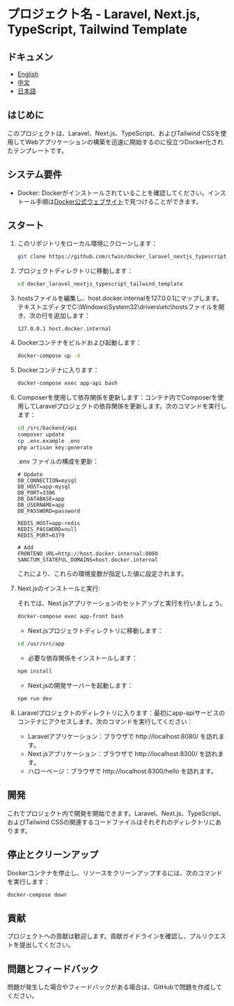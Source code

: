 # プロジェクト名 - Laravel, Next.js, TypeScript, Tailwind Template

## ドキュメン
- [English](/README.md)
- [中文](/docs/ZH.md)
- [日本語](/docs/JA.md)

## はじめに
このプロジェクトは、Laravel、Next.js、TypeScript、およびTailwind CSSを使用してWebアプリケーションの構築を迅速に開始するのに役立つDocker化されたテンプレートです。

## システム要件
- Docker: Dockerがインストールされていることを確認してください。インストール手順は[Docker公式ウェブサイト](https://www.docker.com/get-started)で見つけることができます。

## スタート
1. このリポジトリをローカル環境にクローンします：
   ```bash
   git clone https://github.com/cfwin/docker_laravel_nextjs_typescript_tailwind_template.git
   ```
2. プロジェクトディレクトリに移動します：
   ```bash
   cd docker_laravel_nextjs_typescript_tailwind_template
   ```
3. hostsファイルを編集し、host.docker.internalを127.0.0.1にマップします。テキストエディタでC:\Windows\System32\drivers\etc\hostsファイルを開き、次の行を追加します：
   ```plaintext
   127.0.0.1 host.docker.internal
   ```
4. Dockerコンテナをビルドおよび起動します：
   ```bash
   docker-compose up -d
   ```
5. Dockerコンテナに入ります：
   ```bash
   docker-compose exec app-api bash
   ```
6. Composerを使用して依存関係を更新します：コンテナ内でComposerを使用してLaravelプロジェクトの依存関係を更新します。次のコマンドを実行します：
   ```bash
   cd /src/backend/api
   composer update
   cp .env.example .env
   php artisan key:generate
   ```
   .env ファイルの構成を更新：
   ```plaintext
   # Update
   DB_CONNECTION=mysql
   DB_HOST=app-mysql
   DB_PORT=3306
   DB_DATABASE=app
   DB_USERNAME=app
   DB_PASSWORD=password
   
   REDIS_HOST=app-redis
   REDIS_PASSWORD=null
   REDIS_PORT=6379
   
   # Add
   FRONTEND_URL=http://host.docker.internal:8080
   SANCTUM_STATEFUL_DOMAINS=host.docker.internal
   ```
   これにより、これらの環境変数が指定した値に設定されます。
   
7. Next.jsのインストールと実行:

   それでは、Next.jsアプリケーションのセットアップと実行を行いましょう。
   
   ```bash
   docker-compose exec app-front bash
   ```
   - Next.jsプロジェクトディレクトリに移動します：
   ```bash
   cd /usr/src/app
   ```
   - 必要な依存関係をインストールします：
   ```bash
   npm install
   ```
   - Next.jsの開発サーバーを起動します：
   ```bash
   npm run dev
   ```
	
8. Laravelプロジェクトのディレクトリに入ります：最初にapp-apiサービスのコンテナにアクセスします。次のコマンドを実行してください：
    - Laravelアプリケーション：ブラウザで http://localhost:8080/ を訪れます。
    - Next.jsアプリケーション：ブラウザで http://localhost:8300/ を訪れます。
    - ハローページ：ブラウザで http://localhost:8300/hello を訪れます。

## 開発

これでプロジェクト内で開発を開始できます。Laravel、Next.js、TypeScript、およびTailwind CSSの関連するコードファイルはそれぞれのディレクトリにあります。

## 停止とクリーンアップ

Dockerコンテナを停止し、リソースをクリーンアップするには、次のコマンドを実行します：

   ```bash
   docker-compose down
   ```
## 貢献

プロジェクトへの貢献は歓迎します。貢献ガイドラインを確認し、プルリクエストを提出してください。


## 問題とフィードバック

問題が発生した場合やフィードバックがある場合は、GitHubで問題を作成してください。





